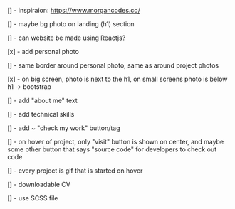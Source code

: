 [] - inspiraion: https://www.morgancodes.co/

[] - maybe bg photo on landing (h1) section

[] - can website be made using Reactjs?

[x] - add personal photo

[] - same border around personal photo, same as around project photos

[x] - on big screen, photo is next to the h1, on small screens photo is below h1 -> bootstrap

[] - add "about me" text

[] - add technical skills

[] - add ~ "check my work" button/tag

[] - on hover of project, only "visit" button is shown on center, and maybe some other button that says "source code" for developers to check out code

[] - every project is gif that is started on hover

[] - downloadable CV

[] - use SCSS file
